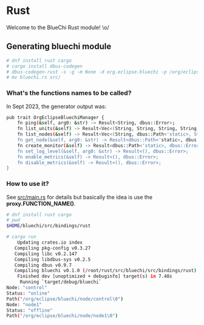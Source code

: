 <!-- markdownlint-disable-file MD013 -->
# Rust

Welcome to the BlueChi Rust module! \o/

## Generating bluechi module

``` bash
# dnf install rust cargo
# cargo install dbus-codegen
# dbus-codegen-rust -s -g -m None -d org.eclipse.bluechi -p /org/eclipse/bluechi > bluechi.rs
# mv bluechi.rs src/
```

### What's the functions names to be called?

In Sept 2023, the generator output was:

``` bash
pub trait OrgEclipseBluechiManager {
    fn ping(&self, arg0: &str) -> Result<String, dbus::Error>;
    fn list_units(&self) -> Result<Vec<(String, String, String, String, String, String, String, dbus::Path<'static>, u32, String, dbus::Path<'static>)>, dbus::Error>;
    fn list_nodes(&self) -> Result<Vec<(String, dbus::Path<'static>, String)>, dbus::Error>;
    fn get_node(&self, arg0: &str) -> Result<dbus::Path<'static>, dbus::Error>;
    fn create_monitor(&self) -> Result<dbus::Path<'static>, dbus::Error>;
    fn set_log_level(&self, arg0: &str) -> Result<(), dbus::Error>;
    fn enable_metrics(&self) -> Result<(), dbus::Error>;
    fn disable_metrics(&self) -> Result<(), dbus::Error>;
}
```

### How to use it?

See [src/main.rs](./src/main.rs) for details but basically the idea is use the **proxy.FUNCTION_NAME()**.

``` bash
# dnf install rust cargo
# pwd
$HOME/bluechi/src/bindings/rust

# cargo run
    Updating crates.io index
   Compiling pkg-config v0.3.27
   Compiling libc v0.2.147
   Compiling libdbus-sys v0.2.5
   Compiling dbus v0.9.7
   Compiling bluechi v0.1.0 (/root/rust/src/bluechi/src/bindings/rust)
    Finished dev [unoptimized + debuginfo] target(s) in 7.48s
     Running `target/debug/bluechi`
Node: "control"
Status: "online"
Path("/org/eclipse/bluechi/node/control\0")
Node: "node1"
Status: "offline"
Path("/org/eclipse/bluechi/node/node1\0")
```
